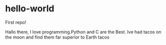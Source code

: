 hello-world
===========

First repo!

Hallo there, I love programming.Python and C are the Best.
Ive had tacos on the moon and find them far superior to Earth tacos
